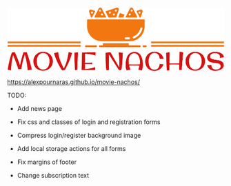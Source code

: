 ![Movie Nachos](./images/logo.png)

https://alexpournaras.github.io/movie-nachos/

TODO:
- Add news page


- Fix css and classes of login and registration forms
- Compress login/register background image
- Add local storage actions for all forms
- Fix margins of footer
- Change subscription text